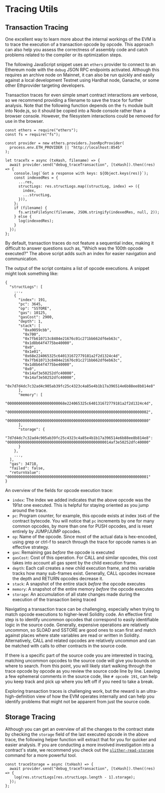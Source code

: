 # Tracing Utils

## Transaction Tracing

One excellent way to learn more about the internal workings of the EVM is to trace the execution of a transaction opcode by opcode. This approach can also help you assess the correctness of assembly code and catch problems related to the compiler or its optimization steps.

The following JavaScript snippet uses an `ethers` provider to connect to an Ethereum node with the `debug` JSON RPC endpoints activated. Although this requires an archive node on Mainnet, it can also be run quickly and easily against a local development Testnet using Hardhat node, Ganache, or some other Ethprovider targeting developers.

Transaction traces for even simple smart contract interactions are verbose, so we recommend providing a filename to save the trace for further analysis. Note that the following function depends on the `fs` module built into Node.js, so it should be copied into a Node console rather than a browser console. However, the filesystem interactions could be removed for use in the browser.

```
const ethers = require("ethers");
const fs = require("fs");

const provider = new ethers.providers.JsonRpcProvider(
  process.env.ETH_PROVIDER || "http://localhost:8545"
);

let traceTx = async (txHash, filename) => {
  await provider.send("debug_traceTransaction", [txHash]).then((res) => {
    console.log(`Got a response with keys: ${Object.keys(res)}`);
    const indexedRes = {
      ...res,
      structLogs: res.structLogs.map((structLog, index) => ({
        index,
        ...structLog,
      })),
    };
    if (filename) {
      fs.writeFileSync(filename, JSON.stringify(indexedRes, null, 2));
    } else {
      log(indexedRes);
    }
  });
};
```

By default, transaction traces do not feature a sequential index, making it difficult to answer questions such as, "Which was the 100th opcode executed?" The above script adds such an index for easier navigation and communication.

The output of the script contains a list of opcode executions. A snippet might look something like:

```
{
  "structLogs": [
    ...,
    {
      "index": 191,
      "pc": 3645,
      "op": "SSTORE",
      "gas": 10125,
      "gasCost": 2900,
      "depth": 1,
      "stack": [
        "0xa9059cbb",
        "0x700",
        "0x7fb610713c8404e21676c01c271bb662df6eb63c",
        "0x1d8b64f4775be40000",
        "0x0",
        "0x1e01",
        "0x68e224065325c640131672779181a2f2d1324c4d",
        "0x7fb610713c8404e21676c01c271bb662df6eb63c",
        "0x1d8b64f4775be40000",
        "0x0",
        "0x14af3e50252dfc40000",
        "0x14af3e50252dfc40000",
        "0x7d7d4dc7c32ad4c905ab39fc25c4323c4a85e4b1b17a396514e6b88ee8b814e8"
      ],
      "memory": [
        "00000000000000000000000068e224065325c640131672779181a2f2d1324c4d",
        "0000000000000000000000000000000000000000000000000000000000000002",
        "0000000000000000000000000000000000000000000000000000000000000080"
      ],
      "storage": {
        "7d7d4dc7c32ad4c905ab39fc25c4323c4a85e4b1b17a396514e6b88ee8b814e8": "00000000000000000000000000000000000000000000014af3e50252dfc40000"
      }
    },
    ...,
  ],
  "gas": 34718,
  "failed": false,
  "returnValue": "0000000000000000000000000000000000000000000000000000000000000001"
}
```

An overview of the fields for opcode execution trace:

- `index`: The index we added indicates that the above opcode was the 191st one executed. This is helpful for staying oriented as you jump around the trace.
- `pc`: Program counter, for example, this opcode exists at index `3645` of the contract bytecode. You will notice that `pc` increments by one for many common opcodes, by more than one for PUSH opcodes, and is reset entirely by JUMP/JUMP opcodes.
- `op`: Name of the opcode. Since most of the actual data is hex-encoded, using grep or ctrl-f to search through the trace for opcode names is an effective strategy.
- `gas`: Remaining gas _before_ the opcode is executed
- `gasCost`: Cost of this operation. For CALL and similar opcodes, this cost takes into account all gas spent by the child execution frame.
- `depth`: Each call creates a new child execution frame, and this variable tracks how many sub-frames exist. Generally, CALL opcodes increase the depth and RETURN opcodes decrease it.
- `stack`: A snapshot of the entire stack _before_ the opcode executes
- `memory`: A snapshot of the entire memory _before_ the opcode executes
- `storage`: An accumulation of all state changes made during the execution of the transaction being traced

Navigating a transaction trace can be challenging, especially when trying to match opcode executions to higher-level Solidity code. An effective first step is to identify uncommon opcodes that correspond to easily identifiable logic in the source code. Generally, expensive operations are relatively uncommon, so SLOAD and SSTORE are good ones to scan first and match against places where state variables are read or written in Solidity. Alternatively, CALL and related opcodes are relatively uncommon and can be matched with calls to other contracts in the source code.

If there is a specific part of the source code you are interested in tracing, matching uncommon opcodes to the source code will give you bounds on where to search. From this point, you will likely start walking through the trace opcode by opcode as you review the source code line by line. Leaving a few ephemeral comments in the source code, like `# opcode 191`, can help you keep track and pick up where you left off if you need to take a break.

Exploring transaction traces is challenging work, but the reward is an ultra-high-definition view of how the EVM operates internally and can help you identify problems that might not be apparent from just the source code.

## Storage Tracing

Although you can get an overview of all the changes to the contract state by checking the `storage` field of the last executed opcode in the above trace, the following helper function will extract that for you for quicker and easier analysis. If you are conducting a more involved investigation into a contract's state, we recommend you check out the [`slither-read-storage`](https://blog.trailofbits.com/2022/07/28/shedding-smart-contract-storage-with-slither/) command for a more powerful tool.

```
const traceStorage = async (txHash) => {
  await provider.send("debug_traceTransaction", [txHash]).then((res) => {
    log(res.structLogs[res.structLogs.length - 1].storage);
  });
};
```
